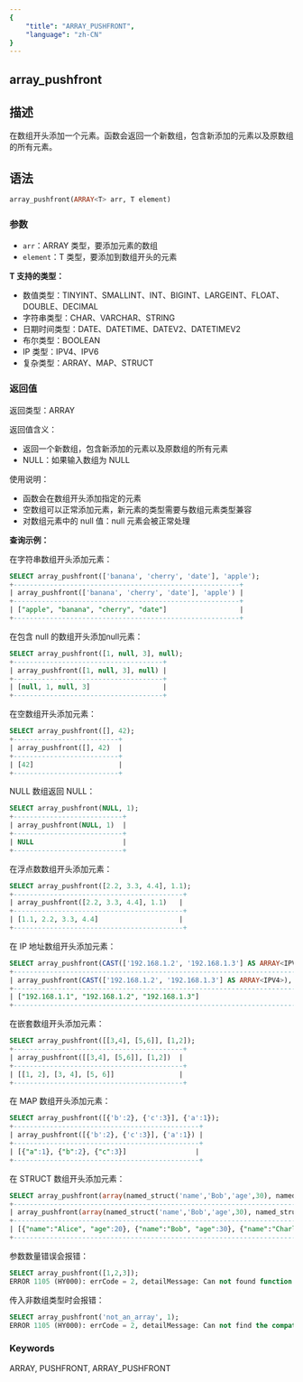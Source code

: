 ```yaml
---
{
    "title": "ARRAY_PUSHFRONT",
    "language": "zh-CN"
}
---
```


## array_pushfront

<version since="2.0.0">

</version>

## 描述

在数组开头添加一个元素。函数会返回一个新数组，包含新添加的元素以及原数组的所有元素。

## 语法

```sql
array_pushfront(ARRAY<T> arr, T element)
```

### 参数

- `arr`：ARRAY<T> 类型，要添加元素的数组
- `element`：T 类型，要添加到数组开头的元素

**T 支持的类型：**
- 数值类型：TINYINT、SMALLINT、INT、BIGINT、LARGEINT、FLOAT、DOUBLE、DECIMAL
- 字符串类型：CHAR、VARCHAR、STRING
- 日期时间类型：DATE、DATETIME、DATEV2、DATETIMEV2
- 布尔类型：BOOLEAN
- IP 类型：IPV4、IPV6
- 复杂类型：ARRAY、MAP、STRUCT

### 返回值

返回类型：ARRAY<T>

返回值含义：
- 返回一个新数组，包含新添加的元素以及原数组的所有元素
- NULL：如果输入数组为 NULL

使用说明：
- 函数会在数组开头添加指定的元素
- 空数组可以正常添加元素，新元素的类型需要与数组元素类型兼容
- 对数组元素中的 null 值：null 元素会被正常处理

**查询示例：**

在字符串数组开头添加元素：
```sql
SELECT array_pushfront(['banana', 'cherry', 'date'], 'apple');
+--------------------------------------------------------+
| array_pushfront(['banana', 'cherry', 'date'], 'apple') |
+--------------------------------------------------------+
| ["apple", "banana", "cherry", "date"]                  |
+--------------------------------------------------------+
```

在包含 null 的数组开头添加null元素：
```sql
SELECT array_pushfront([1, null, 3], null);
+-------------------------------------+
| array_pushfront([1, null, 3], null) |
+-------------------------------------+
| [null, 1, null, 3]                  |
+-------------------------------------+
```

在空数组开头添加元素：
```sql
SELECT array_pushfront([], 42);
+--------------------------+
| array_pushfront([], 42)  |
+--------------------------+
| [42]                     |
+--------------------------+
```

NULL 数组返回 NULL：
```sql
SELECT array_pushfront(NULL, 1);
+---------------------------+
| array_pushfront(NULL, 1)  |
+---------------------------+
| NULL                      |
+---------------------------+
```

在浮点数数组开头添加元素：
```sql
SELECT array_pushfront([2.2, 3.3, 4.4], 1.1);
+------------------------------------------+
| array_pushfront([2.2, 3.3, 4.4], 1.1)   |
+------------------------------------------+
| [1.1, 2.2, 3.3, 4.4]                    |
+------------------------------------------+
```

在 IP 地址数组开头添加元素：
```sql
SELECT array_pushfront(CAST(['192.168.1.2', '192.168.1.3'] AS ARRAY<IPV4>), CAST('192.168.1.1' AS IPV4));
+----------------------------------------------------------------------------------+
| array_pushfront(CAST(['192.168.1.2', '192.168.1.3'] AS ARRAY<IPV4>), CAST('192.168.1.1' AS IPV4)) |
+----------------------------------------------------------------------------------+
| ["192.168.1.1", "192.168.1.2", "192.168.1.3"]                                   |
+----------------------------------------------------------------------------------+
```

在嵌套数组开头添加元素：
```sql
SELECT array_pushfront([[3,4], [5,6]], [1,2]);
+------------------------------------------+
| array_pushfront([[3,4], [5,6]], [1,2])  |
+------------------------------------------+
| [[1, 2], [3, 4], [5, 6]]                |
+------------------------------------------+
```

在 MAP 数组开头添加元素：
```sql
SELECT array_pushfront([{'b':2}, {'c':3}], {'a':1});
+----------------------------------------------+
| array_pushfront([{'b':2}, {'c':3}], {'a':1}) |
+----------------------------------------------+
| [{"a":1}, {"b":2}, {"c":3}]                 |
+----------------------------------------------+
```

在 STRUCT 数组开头添加元素：
```sql
SELECT array_pushfront(array(named_struct('name','Bob','age',30), named_struct('name','Charlie','age',40)), named_struct('name','Alice','age',20));
+-------------------------------------------------------------------------------------------------------------------------------------------+
| array_pushfront(array(named_struct('name','Bob','age',30), named_struct('name','Charlie','age',40)), named_struct('name','Alice','age',20)) |
+-------------------------------------------------------------------------------------------------------------------------------------------+
| [{"name":"Alice", "age":20}, {"name":"Bob", "age":30}, {"name":"Charlie", "age":40}]                                                    |
+-------------------------------------------------------------------------------------------------------------------------------------------+
```


参数数量错误会报错：
```sql
SELECT array_pushfront([1,2,3]);
ERROR 1105 (HY000): errCode = 2, detailMessage: Can not found function 'array_pushfront' which has 1 arity. Candidate functions are: [array_pushfront(Expression, Expression)]
```

传入非数组类型时会报错：
```sql
SELECT array_pushfront('not_an_array', 1);
ERROR 1105 (HY000): errCode = 2, detailMessage: Can not find the compatibility function signature: array_pushfront(VARCHAR(12), TINYINT)
```

### Keywords

ARRAY, PUSHFRONT, ARRAY_PUSHFRONT
